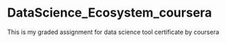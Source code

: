 # DataScience_Ecosystem_coursera
This is my graded assignment for data science tool certificate by coursera
